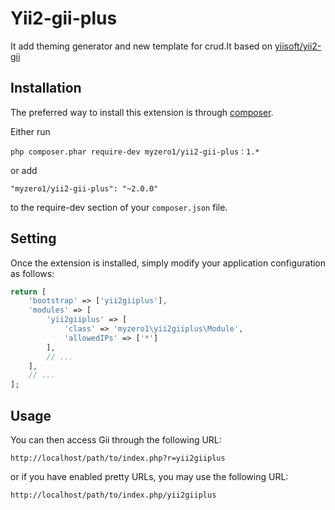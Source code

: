 Yii2-gii-plus
========================
It add theming generator and new template for crud.It based on [yiisoft/yii2-gii](https://github.com/yiisoft/yii2-gii)

Installation
------------

The preferred way to install this extension is through [composer](http://getcomposer.org/download/).

Either run

```
php composer.phar require-dev myzero1/yii2-gii-plus：1.*
```

or add

```
"myzero1/yii2-gii-plus": "~2.0.0"
```

to the require-dev section of your `composer.json` file.


Setting
-----

Once the extension is installed, simply modify your application configuration as follows:

```php
return [
    'bootstrap' => ['yii2giiplus'],
    'modules' => [
        'yii2giiplus' => [
            'class' => 'myzero1\yii2giiplus\Module',
            'allowedIPs' => ['*']
        ],
        // ...
    ],
    // ...
];
```


Usage
-----

You can then access Gii through the following URL:

```
http://localhost/path/to/index.php?r=yii2giiplus
```

or if you have enabled pretty URLs, you may use the following URL:

```
http://localhost/path/to/index.php/yii2giiplus
```
